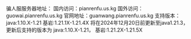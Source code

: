 骗人服服务器地址：
国内访问：pianrenfu.us.kg
国外访问：guowai.pianrenfu.us.kg
官网地址：guanwang.pianrenfu.us.kg
支持版本：
java:1.10.X-1.21
基岩:1.21.1X-1.21.4X
将在2024年12月20日前更新至java1.21.3，更新后支持的版本为
java:1.10.X-1.21，
基岩:1.21.2X-1.21.5X
